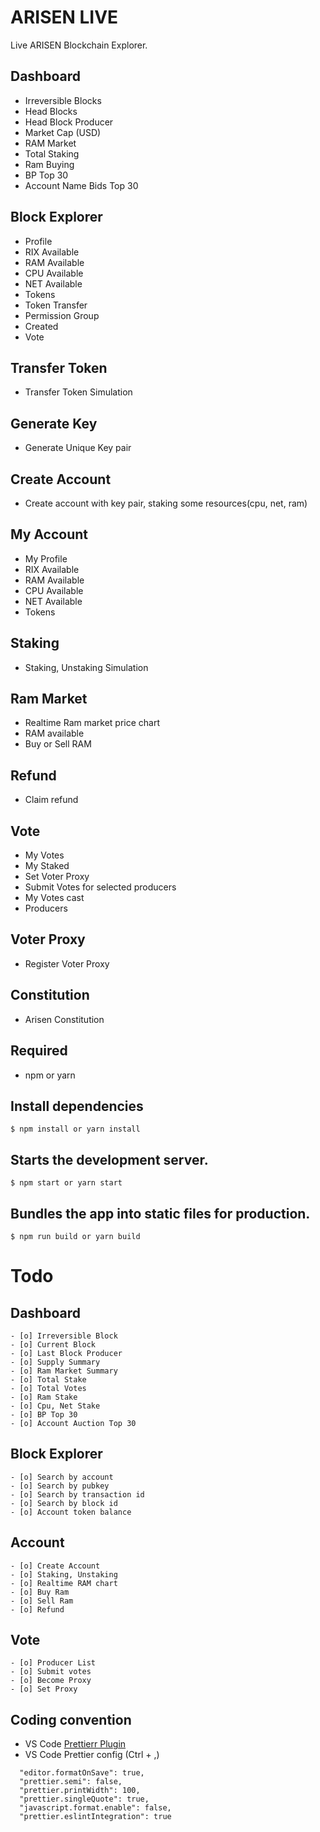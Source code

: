 # ARISEN LIVE

Live ARISEN Blockchain Explorer.

## Dashboard

- Irreversible Blocks
- Head Blocks
- Head Block Producer
- Market Cap (USD)
- RAM Market
- Total Staking
- Ram Buying
- BP Top 30
- Account Name Bids Top 30

## Block Explorer

- Profile
- RIX Available
- RAM Available
- CPU Available
- NET Available
- Tokens
- Token Transfer
- Permission Group
- Created
- Vote

## Transfer Token

- Transfer Token Simulation

## Generate Key

- Generate Unique Key pair

## Create Account

- Create account with key pair, staking some resources(cpu, net, ram)

## My Account

- My Profile
- RIX Available
- RAM Available
- CPU Available
- NET Available
- Tokens

## Staking

- Staking, Unstaking Simulation

## Ram Market

- Realtime Ram market price chart
- RAM available
- Buy or Sell RAM

## Refund

- Claim refund

## Vote

- My Votes
- My Staked
- Set Voter Proxy
- Submit Votes for selected producers
- My Votes cast
- Producers

## Voter Proxy

- Register Voter Proxy

## Constitution

- Arisen Constitution

## Required

- npm or yarn

## Install dependencies

```
$ npm install or yarn install
```

## Starts the development server.

```
$ npm start or yarn start
```

## Bundles the app into static files for production.

```
$ npm run build or yarn build
```

# Todo

## Dashboard

```
- [o] Irreversible Block
- [o] Current Block
- [o] Last Block Producer
- [o] Supply Summary
- [o] Ram Market Summary
- [o] Total Stake
- [o] Total Votes
- [o] Ram Stake
- [o] Cpu, Net Stake
- [o] BP Top 30
- [o] Account Auction Top 30
```

## Block Explorer

```
- [o] Search by account
- [o] Search by pubkey
- [o] Search by transaction id
- [o] Search by block id
- [o] Account token balance
```

## Account

```
- [o] Create Account
- [o] Staking, Unstaking
- [o] Realtime RAM chart
- [o] Buy Ram
- [o] Sell Ram
- [o] Refund
```

## Vote

```
- [o] Producer List
- [o] Submit votes
- [o] Become Proxy
- [o] Set Proxy
```

## Coding convention

- VS Code [Prettierr Plugin](https://github.com/prettier/prettier-vscode)
- VS Code Prettier config (Ctrl + ,)

```
  "editor.formatOnSave": true,
  "prettier.semi": false,
  "prettier.printWidth": 100,
  "prettier.singleQuote": true,
  "javascript.format.enable": false,
  "prettier.eslintIntegration": true
```
